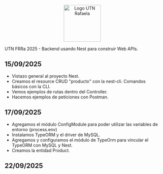 <p align="center">
  <a href="https://www.frra.utn.edu.ar/" target="blank">
  <img src="https://utnrafaela.com.ar/files/logo_utn_frra.png" width="120" alt="Logo UTN Rafaela" />
  </a>
</p>

UTN FRRa 2025 - Backend usando Nest para construir Web APIs.  

## 15/09/2025
* Vistazo general al proyecto Nest.
* Creamos el resource CRUD "producto" con la nest-cli. Comandos básicos con la CLI.
* Vemos ejemplos de rutas dentro del Controller.
* Hacemos ejemplos de peticiones con Postman.

## 17/09/2025
* Agregamos el módulo ConfigModule para poder utilizar las variables de entorno (process.env)
* Instalamos TypeORM y el driver de MySQL.
* Agregamos y configuramos el módulo de TypeOrm para vincular el TypeORM con MySQL y Nest.
* Creamos la entidad Product.

## 22/09/2025